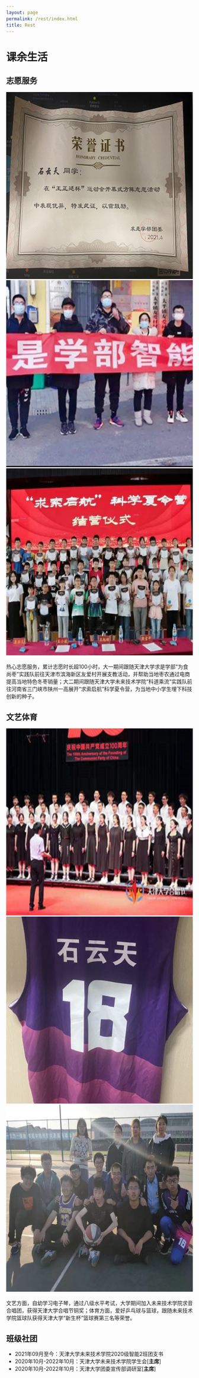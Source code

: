 ```yaml
---
layout: page
permalink: /rest/index.html
title: Rest
---
```


# 课余生活

## 志愿服务

<div class="third">
<img src="/images/zy1.PNG">
<img src="/images/zy2.PNG">
<img src="/images/zy3.JPG">
</div>
<br>热心志愿服务，累计志愿时长超100小时，大一期间跟随天津大学求是学部“为食尚枣”实践队前往天津市滨海新区友爱村开展支教活动，并帮助当地枣农通过电商提高当地特色冬枣销量；大二期间跟随天津大学未来技术学院“科道乘流”实践队前往河南省三门峡市陕州一高展开“求索启航”科学夏令营，为当地中小学生埋下科技创新的种子。


## 文艺体育

<div class="third">
<img src="/images/wt1.PNG">
<img src="/images/wt2.JPG">
<img src="/images/wt3.JPG">
</div>
<br>文艺方面，自幼学习电子琴，通过八级水平考试，大学期间加入未来技术学院求音合唱团，获得天津大学合唱节铜奖；体育方面，爱好乒乓球与篮球，跟随未来技术学院篮球队获得天津大学“新生杯”篮球赛第三名等荣誉。

## 班级社团

- 2021年09月至今：天津大学未来技术学院2020级智能2班团支书
- 2020年10月-2022年10月：天津大学未来技术学院学生会[**主席**]
- 2020年10月-2022年10月：天津大学团委宣传部调研室[**主席**]

